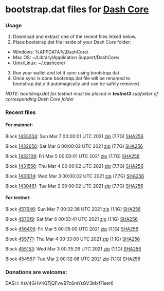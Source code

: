 # bootstrap.dat files for [Dash Core](https://github.com/dashpay/dash)

### Usage

1. Download and extract one of the recent files linked below.
2. Place bootstrap.dat file inside of your Dash Core folder:
 - Windows: %APPDATA%\DashCore\
 - Mac OS: ~/Library/Application Support/DashCore/
 - Unix/Linux: ~/.dashcore/
3. Run your wallet and let it sync using bootstrap.dat
4. Once sync is done bootstrap.dat file will be renamed to bootstrap.dat.old automagically and can be safely removed.

_NOTE: bootstrap.dat for testnet must be placed in **testnet3** subfolder of corresponding Dash Core folder_

### Recent files

#### For mainnet:

Block [1433204](https://insight.dash.org/insight/block/000000000000000d55292703e04a5fce19c7e85b61be643d4747b537f384df79): Sun Mar  7 00:00:01 UTC 2021 [zip](https://dash-bootstrap.ams3.digitaloceanspaces.com/mainnet/2021-03-07/bootstrap.dat.zip) (7.7G) [SHA256](https://dash-bootstrap.ams3.digitaloceanspaces.com/mainnet/2021-03-07/sha256.txt)

Block [1432656](https://insight.dash.org/insight/block/000000000000000b7b3ea2a8396f282b2bcfb46e92af56db44328946c5afaed7): Sat Mar  6 00:00:02 UTC 2021 [zip](https://dash-bootstrap.ams3.digitaloceanspaces.com/mainnet/2021-03-06/bootstrap.dat.zip) (7.7G) [SHA256](https://dash-bootstrap.ams3.digitaloceanspaces.com/mainnet/2021-03-06/sha256.txt)

Block [1432109](https://insight.dash.org/insight/block/0000000000000004c378bc769b44f95a09d7b89d30363921de20ddf441dff4a2): Fri Mar  5 00:00:01 UTC 2021 [zip](https://dash-bootstrap.ams3.digitaloceanspaces.com/mainnet/2021-03-05/bootstrap.dat.zip) (7.7G) [SHA256](https://dash-bootstrap.ams3.digitaloceanspaces.com/mainnet/2021-03-05/sha256.txt)

Block [1431556](https://insight.dash.org/insight/block/000000000000001880056f508706453be5b5a8616a27aa8e49e9ff4232aaf6f6): Thu Mar  4 00:00:02 UTC 2021 [zip](https://dash-bootstrap.ams3.digitaloceanspaces.com/mainnet/2021-03-04/bootstrap.dat.zip) (7.7G) [SHA256](https://dash-bootstrap.ams3.digitaloceanspaces.com/mainnet/2021-03-04/sha256.txt)

Block [1431014](https://insight.dash.org/insight/block/000000000000000d8e316aff9997203caa0b5c0f860a7bb853ce3818e95d23f6): Wed Mar  3 00:00:02 UTC 2021 [zip](https://dash-bootstrap.ams3.digitaloceanspaces.com/mainnet/2021-03-03/bootstrap.dat.zip) (7.7G) [SHA256](https://dash-bootstrap.ams3.digitaloceanspaces.com/mainnet/2021-03-03/sha256.txt)

Block [1430461](https://insight.dash.org/insight/block/00000000000000007dee388e0af44c5b98ce3798872d1fcb2313be4ccf29b12d): Tue Mar  2 00:00:02 UTC 2021 [zip](https://dash-bootstrap.ams3.digitaloceanspaces.com/mainnet/2021-03-02/bootstrap.dat.zip) (7.7G) [SHA256](https://dash-bootstrap.ams3.digitaloceanspaces.com/mainnet/2021-03-02/sha256.txt)


#### For testnet:

Block [457646](https://testnet-insight.dashevo.org/insight/block/000001a57642fb448e9d37673f5c5db852038f7f2506b43f362ec7fd0ad72969): Sun Mar  7 00:32:36 UTC 2021 [zip](https://dash-bootstrap.ams3.digitaloceanspaces.com/testnet/2021-03-07/bootstrap.dat.zip) (1.1G) [SHA256](https://dash-bootstrap.ams3.digitaloceanspaces.com/testnet/2021-03-07/sha256.txt)

Block [457019](https://testnet-insight.dashevo.org/insight/block/000000e418dbd2ecad916be58f926076a15eefe90a5e1684488127508f405a4d): Sat Mar  6 00:33:41 UTC 2021 [zip](https://dash-bootstrap.ams3.digitaloceanspaces.com/testnet/2021-03-06/bootstrap.dat.zip) (1.1G) [SHA256](https://dash-bootstrap.ams3.digitaloceanspaces.com/testnet/2021-03-06/sha256.txt)

Block [456406](https://testnet-insight.dashevo.org/insight/block/0000017d67db491f945accc24f3c2aac607b14187b2198864c372cd0342a65f6): Fri Mar  5 00:35:00 UTC 2021 [zip](https://dash-bootstrap.ams3.digitaloceanspaces.com/testnet/2021-03-05/bootstrap.dat.zip) (1.1G) [SHA256](https://dash-bootstrap.ams3.digitaloceanspaces.com/testnet/2021-03-05/sha256.txt)

Block [455771](https://testnet-insight.dashevo.org/insight/block/00000063504929b85243c409bc118d7d27b162ed4ddb85a4ff28c526c0080cc6): Thu Mar  4 00:33:00 UTC 2021 [zip](https://dash-bootstrap.ams3.digitaloceanspaces.com/testnet/2021-03-04/bootstrap.dat.zip) (1.1G) [SHA256](https://dash-bootstrap.ams3.digitaloceanspaces.com/testnet/2021-03-04/sha256.txt)

Block [455153](https://testnet-insight.dashevo.org/insight/block/0000006b18dff50f312b5821c32e44742537080513d7613bceb4c86b0016b0db): Wed Mar  3 00:35:26 UTC 2021 [zip](https://dash-bootstrap.ams3.digitaloceanspaces.com/testnet/2021-03-03/bootstrap.dat.zip) (1.1G) [SHA256](https://dash-bootstrap.ams3.digitaloceanspaces.com/testnet/2021-03-03/sha256.txt)

Block [454567](https://testnet-insight.dashevo.org/insight/block/0000003798a4009a38b393cbaa167ff132d3c13a04fa7b2fadf16a77c06d8be6): Tue Mar  2 00:32:08 UTC 2021 [zip](https://dash-bootstrap.ams3.digitaloceanspaces.com/testnet/2021-03-02/bootstrap.dat.zip) (1.1G) [SHA256](https://dash-bootstrap.ams3.digitaloceanspaces.com/testnet/2021-03-02/sha256.txt)


### Donations are welcome:

DASH: XsV4GHVKGTjQFvwB7c6mYsGV3Mxf7iser6

